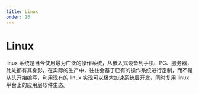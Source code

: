 ```yaml
---
title: Linux
order: 20
---
```


# Linux
linux 系统是当今使用最为广泛的操作系统，从嵌入式设备到手机、PC、服务器，处处都有其身影，在实际的生产中，往往会基于已有的操作系统进行定制，而不是从头开始编写，利用现有的 linux 实现可以极大加速系统层开发，同时复用 linux 平台上的应用层软件生态。